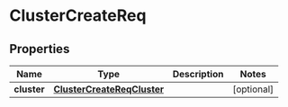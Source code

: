 # ClusterCreateReq

## Properties
Name | Type | Description | Notes
------------ | ------------- | ------------- | -------------
**cluster** | [**ClusterCreateReqCluster**](ClusterCreateReqCluster.md) |  |  [optional]
